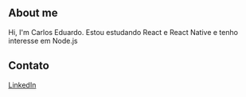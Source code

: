 <h2>About me</h2>
Hi, I'm Carlos Eduardo.
Estou estudando React e React Native e tenho interesse em Node.js
<h2>Contato</h2>
<a href='https://www.linkedin.com/in/carlos-eduardo-101486126/'><p>LinkedIn<p/></a>
